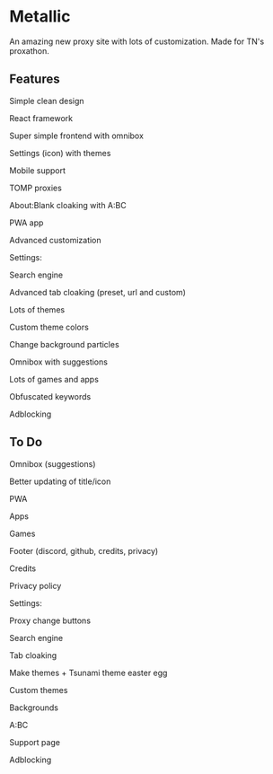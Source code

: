 # Metallic
An amazing new proxy site with lots of customization. Made for TN's proxathon.

## Features
Simple clean design

React framework

Super simple frontend with omnibox

Settings (icon) with themes

Mobile support

TOMP proxies

About:Blank cloaking with A:BC

PWA app

Advanced customization

Settings:

Search engine

Advanced tab cloaking (preset, url and custom)

Lots of themes

Custom theme colors

Change background particles

Omnibox with suggestions

Lots of games and apps

Obfuscated keywords

Adblocking

## To Do
Omnibox (suggestions)

Better updating of title/icon

PWA

Apps

Games

Footer (discord, github, credits, privacy)

Credits

Privacy policy

Settings:

Proxy change buttons

Search engine

Tab cloaking

Make themes + Tsunami theme easter egg

Custom themes

Backgrounds

A:BC

Support page

Adblocking
